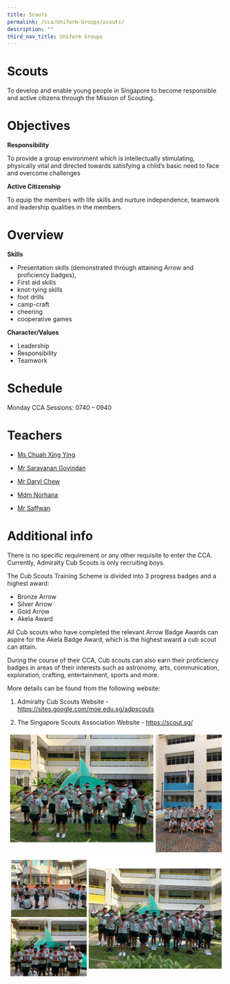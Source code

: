 ```yaml
---
title: Scouts
permalink: /cca/Uniform-Groups/scouts/
description: ""
third_nav_title: Uniform Groups
---
```

# Scouts
To develop and enable young people in Singapore to become responsible and active citizens through the Mission of Scouting.

# Objectives

**Responsibility**

To provide a group environment which is intellectually stimulating, physically vital and directed towards satisfying a child’s basic need to face and overcome challenges

**Active Citizenship**

To equip the members with life skills and nurture independence, teamwork and leadership qualities in the members.

# Overview
**Skills**

-	Presentation skills (demonstrated through attaining Arrow and proficiency badges), 
-	First aid skills
-	knot-tying skills
-	foot drills
-	camp-craft
-	cheering
-	cooperative games 

**Character/Values**

-	Leadership
-	Responsibility
-	Teamwork

# Schedule

Monday CCA Sessions:  0740 – 0940

# Teachers 

* <a href="mailto:chuah_xing_ying@moe.edu.sg">Ms Chuah Xing Ying</a>

* <a href="saravanan_govindan@moe.edu.sg">Mr Saravanan Govindan</a>

* <a href="yi_hern_daryl_chew@moe.edu.sg">Mr Daryl Chew</a>

* <a href="norhana_mohammed@moe.edu.sg">Mdm Norhana</a>
* <a href="mohammad_nursaffwan_othman@moe.edu.sg">Mr Saffwan</a>


# Additional info

There is no specific requirement or any other requisite to enter the CCA. Currently, Admiralty Cub Scouts is only recruiting boys. 

The Cub Scouts Training Scheme is divided into 3 progress badges and a highest award:

-	Bronze Arrow
-	Silver Arrow
-	Gold Arrow
-	Akela Award

All Cub scouts who have completed the relevant Arrow Badge Awards can aspire for the Akela Badge Award, which is the highest award a cub scout can attain.

During the course of their CCA, Cub scouts can also earn their proficiency badges in areas of their interests such as astronomy, arts, communication, exploration, crafting, entertainment, sports and more.

More details can be found from the following website:
1) Admiralty Cub Scouts Website - https://sites.google.com/moe.edu.sg/adpscouts

2) The Singapore Scouts Association Website - https://scout.sg/

![](/images/Presentation1.jpg)
![](/images/Presentation2.jpg)
